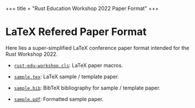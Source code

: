 +++
title = "Rust Education Workshop 2022 Paper Format"
+++

# LaTeX Refered Paper Format

Here lies a super-simplified LaTeX conference paper format
intended for the Rust Workshop 2022.

* [`rust-edu-workshop.cls`](rust-edu-workshop.cls): LaTeX
  paper macros.

* [`sample.tex`](sample.tex): LaTeX sample / template paper.

* [`sample.bib`](sample.bib): BibTeX bibliography for sample
  / template paper.

* [`sample.pdf`](sample.pdf): Formatted sample paper.

